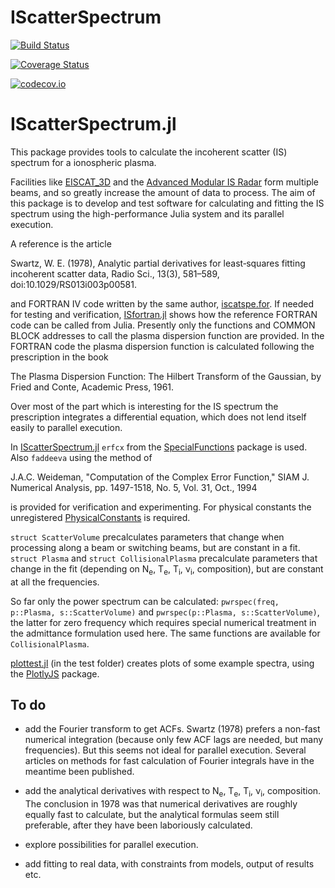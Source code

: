 # IScatterSpectrum

[![Build Status](https://travis-ci.org/stephancb/IScatterSpectrum.jl.svg?branch=master)](https://travis-ci.org/stephancb/IScatterSpectrum.jl)

[![Coverage Status](https://coveralls.io/repos/stephancb/IScatterSpectrum.jl/badge.svg?branch=master&service=github)](https://coveralls.io/github/stephancb/IScatterSpectrum.jl?branch=master)

[![codecov.io](http://codecov.io/github/stephancb/IScatterSpectrum.jl/coverage.svg?branch=master)](http://codecov.io/github/stephancb/IScatterSpectrum.jl?branch=master)

IScatterSpectrum.jl
===================

This package provides tools to calculate the incoherent scatter (IS) spectrum
for a ionospheric plasma.

Facilities like [EISCAT_3D](https://eiscat3d.se//) and the [Advanced
Modular IS Radar](http://amisr.com/amisr/about/amisr-overview/) form multiple
beams, and so greatly increase the amount of data to process. The aim of this
package is to develop and test software for calculating and fitting the IS
spectrum using the high-performance Julia system and its parallel execution.

A reference is the article

Swartz, W. E. (1978), Analytic partial derivatives for least‐squares fitting
incoherent scatter data, Radio Sci., 13(3), 581–589, doi:10.1029/RS013i003p00581.

and FORTRAN IV code written by the same author,
[iscatspe.for](https://github.com/stephancb/IScatterSpectrum.jl/blob/master/src/iscatspe.for).
If needed for testing and verification,
[ISfortran.jl](https://github.com/stephancb/IScatterSpectrum.jl/blob/master/src/ISfortran.jl)
shows how the reference FORTRAN code can be called from Julia. Presently only
the functions and COMMON BLOCK addresses to call the plasma dispersion function
are provided. In the FORTRAN code the plasma dispersion function is calculated
following the prescription in the book

The Plasma Dispersion Function: The Hilbert Transform of the Gaussian, by Fried
and Conte, Academic Press, 1961.

Over most of the part which is interesting for the IS spectrum the prescription
integrates a differential equation, which does not lend itself easily to
parallel execution.

In
[IScatterSpectrum.jl](https://github.com/stephancb/IScatterSpectrum.jl/blob/master/src/IScatterSpectrum.jl)
`erfcx` from the
[SpecialFunctions](http://juliamath.github.io/SpecialFunctions.jl/stable/index.html)
package is used. Also `faddeeva` using the method of

J.A.C. Weideman, "Computation of the Complex Error Function," SIAM
J. Numerical Analysis, pp. 1497-1518, No. 5, Vol. 31, Oct., 1994 

is provided for verification and experimenting. For physical constants the
unregistered
[PhysicalConstants](https://github.com/DataWookie/PhysicalConstants.jl) is
required.

`struct ScatterVolume` precalculates parameters that change when processing along a
beam or switching beams, but are constant in a fit. `struct Plasma` and
`struct CollisionalPlasma` precalculate parameters that change in the fit
(depending on N<sub>e</sub>, T<sub>e</sub>, T<sub>i</sub>, &nu;<sub>i</sub>,
composition), but are constant at all the frequencies.

So far only the power spectrum can be calculated: 
`pwrspec(freq, p::Plasma, s::ScatterVolume)` and `pwrspec(p::Plasma,
s::ScatterVolume)`, the latter for zero frequency which requires special
numerical treatment in the admittance formulation used here. The same functions
are available for `CollisionalPlasma`.

[plottest.jl](./test/plottest.jl) (in the test folder) creates plots of some
example spectra, using the [PlotlyJS](http://spencerlyon.com/PlotlyJS.jl/)
package.

To do
-----

* add the Fourier transform to get ACFs. Swartz (1978) prefers a non-fast numerical 
  integration (because only few ACF lags are needed, but many frequencies). But
  this seems not ideal for parallel execution. Several articles on methods for fast
  calculation of Fourier integrals have in the meantime been published.

* add the analytical derivatives with respect to N<sub>e</sub>, T<sub>e</sub>,
  T<sub>i</sub>, &nu;<sub>i</sub>, composition. The conclusion in 1978 was that
  numerical derivatives are roughly equally fast to calculate, but the
  analytical formulas seem still preferable, after they have been laboriously
  calculated.

* explore possibilities for parallel execution.

* add fitting to real data, with constraints from models, output of results etc.

